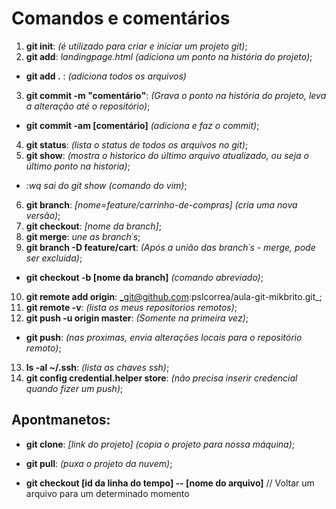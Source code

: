 # Comandos e comentários

1. **git init**: _(é utilizado para criar e iniciar um projeto git)_;
2. **git add**: _landingpage.html (adiciona um ponto na história do projeto)_;

- **git add .** : _(adiciona todos os arquivos)_

3. **git commit -m "comentário"**: _(Grava o ponto na história do projeto, leva a alteração até o repositório)_;

- **git commit -am [comentário]** _(adiciona e faz o commit)_;

4. **git status**: _(lista o status de todos os arquivos no git)_;
5. **git show**: _(mostra o historico do último arquivo atualizado, ou seja o último ponto na historia)_;

- _:wq sai do git show (comando do vim)_;

6. **git branch**: _[nome=feature/carrinho-de-compras] (cria uma nova versão)_;
7. **git checkout**: _[nome da branch]_;
8. **git merge**: _une as branch´s_;
9. **git branch -D feature/cart**: _(Após a união das branch´s - merge, pode ser excluida)_;

- **git checkout -b [nome da branch]** _(comando abreviado)_;

10. **git remote add origin**: _git@github.com:pslcorrea/aula-git-mikbrito.git\_;
11. **git remote -v**: _(lista os meus repositorios remotos)_;
12. **git push -u origin master**: _(Somente na primeira vez)_;

- **git push**: _(nas proximas, envia alterações locais para o repositório remoto)_;

13. **ls -al ~/.ssh**: _(lista as chaves ssh)_;
14. **git config credential.helper store**: _(não precisa inserir credencial quando fizer um push)_;

## Apontmanetos:

- **git clone**: _[link do projeto] (copia o projeto para nossa máquina)_;

* **git pull**: _(puxa o projeto da nuvem)_;

* **git checkout [id da linha do tempo] -- [nome do arquivo]**
  // Voltar um arquivo para um determinado momento
